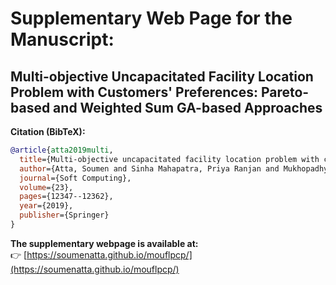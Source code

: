 # Supplementary Web Page for the Manuscript: 
## Multi-objective Uncapacitated Facility Location Problem with Customers' Preferences: Pareto-based and Weighted Sum GA-based Approaches 

**Citation (BibTeX):**
```bibtex
@article{atta2019multi,
  title={Multi-objective uncapacitated facility location problem with customers’ preferences: Pareto-based and weighted sum GA-based approaches},
  author={Atta, Soumen and Sinha Mahapatra, Priya Ranjan and Mukhopadhyay, Anirban},
  journal={Soft Computing},
  volume={23},
  pages={12347--12362},
  year={2019},
  publisher={Springer}
}
```

**The supplementary webpage is available at:**  
👉 [https://soumenatta.github.io/mouflpcp/](https://soumenatta.github.io/mouflpcp/)
